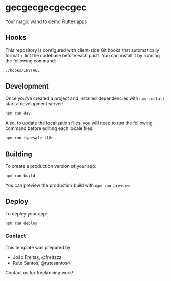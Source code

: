 # gecgecgecgecgec

Your magic wand to demo Flutter apps

## Hooks

This repository is configured with client-side Git hooks that automatically format + lint the codebase before each push. You can install it by running the following command:

```bash
./hooks/INSTALL
```

## Development

Once you've created a project and installed dependencies with `npm install`, start a development server:

```bash
npm run dev
```

Also, to update the localization files, you will need to run the following command before editing each locale files:

```bash
npm run typesafe-i18n
```

## Building

To create a production version of your app:

```bash
npm run build
```

You can preview the production build with `npm run preview`.

## Deploy

To deploy your app:

```bash
npm run deploy
```

### Contact

This template was prepared by:

- João Freitas, @freitzzz
- Rute Santos, @rutesantos4

Contact us for freelancing work!

